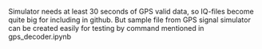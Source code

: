 Simulator needs at least 30 seconds of GPS valid data, so IQ-files become quite big for including in github. But sample file from GPS signal simulator can be created easily for testing by command mentioned in gps_decoder.ipynb